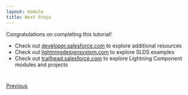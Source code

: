 ```yaml
---
layout: module
title: Next Steps
---
```


Congratulations on completing this tutorial!


- Check out [developer.salesforce.com](https://developer.salesforce.com/lightning) to explore additional resources
- Check out [lightningdesignsystem.com](https://www.lightningdesignsystem.com) to explore SLDS examples
- Check out [trailhead.salesforce.com](https://trailhead.salesforce.com) to explore Lightning Component modules and projects


<div class="row" style="margin-top:40px;">
<div class="col-sm-12">
<a href="create-searchbar-component.html" class="btn btn-default"><i class="glyphicon glyphicon-chevron-left"></i> Previous</a>
</div>
</div>
